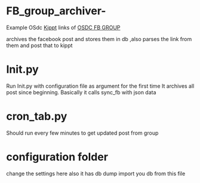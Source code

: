 FB_group_archiver-
==================
Example OSdc
<a href="https://kippt.com/rohit29/osdc-links">Kippt</a> links of <a href="https://www.facebook.com/groups/jiitlug/">OSDC FB GROUP</a> 


archives the facebook post and stores them in db ,also  parses the link from them and post that to kippt

Init.py
=====
Run Init.py with configuration file as argument for the first time
It archives all post since beginning.
Basically it calls sync_fb with json data

cron_tab.py
=======
Should run every few minutes to get updated post from group

configuration folder
======
change the settings here
also it has db dump
import you db from this file


 
